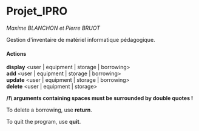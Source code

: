 # Projet_IPRO
*Maxime BLANCHON et Pierre BRUOT*

Gestion d'inventaire de matériel informatique pédagogique.

#### Actions

**display**   <user | equipment | storage | borrowing> \
**add**       <user | equipment | storage | borrowing> \
**update**    <user | equipment | storage | borrowing> \
**delete**    <user | equipment | storage>

**/!\ arguments containing spaces must be surrounded by double quotes !**

To delete a borrowing, use **return**.

To quit the program, use **quit**.
